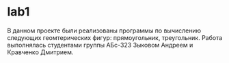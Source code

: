 # lab1
В данном проекте были реализованы программы по вычислению следующих геомтерических фигур: прямоугольник, треугольник. Работа выполнялась студентами группы АБс-323 Зыковом Андреем и Кравченко Дмитрием.
